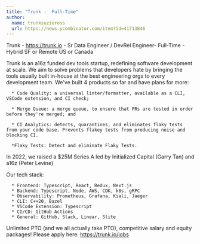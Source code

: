 ```yaml
---
title: "Trunk :  Full-Time"
author:
  name: trunksuzieross
  url: https://news.ycombinator.com/item?id=41713846
---
```

Trunk - <a href="https:&#x2F;&#x2F;trunk.io" rel="nofollow">https:&#x2F;&#x2F;trunk.io</a> - Sr Data Engineer &#x2F; DevRel Engineer-  Full-Time - Hybrid SF or Remote US or Canada

Trunk is an a16z funded dev tools startup, redefining software development at scale. We aim to solve problems that developers hate by bringing the tools usually built in-house at the best engineering orgs to every development team. We&#x27;ve built 4 products so far and have plans for more:

<pre><code>  * Code Quality: a universal linter&#x2F;formatter, available as a CLI, VSCode extension, and CI check;

  * Merge Queue: a merge queue, to ensure that PRs are tested in order before they&#x27;re merged; and

  * CI Analytics: detects, quarantines, and eliminates flaky tests from your code base. Prevents flakey tests from producing noise and blocking CI.

  *Flaky Tests: Detect and eliminate Flaky Tests.
</code></pre>
In 2022, we raised a $25M Series A led by Initialized Capital (Garry Tan) and a16z (Peter Levine)

Our tech stack:

<pre><code>  * Frontend: Typescript, React, Redux, Next.js
  * Backend: Typescript, Node, AWS, CDK, k8s, gRPC
  * Observability: Prometheus, Grafana, Kiali, Jaeger
  * CLI: C++20, Bazel
  * VSCode Extension: Typescript
  * CI&#x2F;CD: GitHub Actions
  * General: GitHub, Slack, Linear, Slite
</code></pre>
Unlimited PTO (and we all actually take PTO), competitive salary and equity packages! Please apply here: <a href="https:&#x2F;&#x2F;trunk.io&#x2F;jobs" rel="nofollow">https:&#x2F;&#x2F;trunk.io&#x2F;jobs</a>
<JobApplication />
